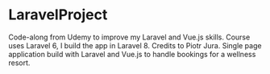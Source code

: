 # LaravelProject
Code-along from Udemy to improve my Laravel and Vue.js skills. Course uses Laravel 6, I build the app in Laravel 8. Credits to Piotr Jura.
Single page application build with Laravel and Vue.js to handle bookings for a wellness resort.
